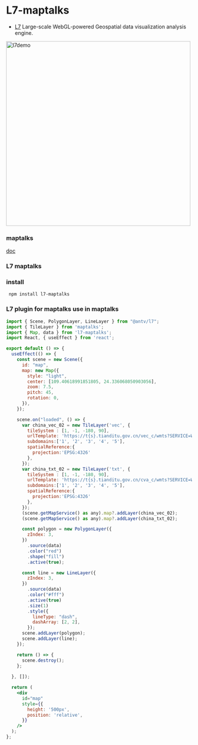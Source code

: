 # L7-maptalks

- [L7](https://github.com/antvis/l7) Large-scale WebGL-powered Geospatial data visualization analysis engine.

<img src="https://camo.githubusercontent.com/9dce91a0264bc3f6eb0b54c4cb7b4911555af7206db6eb9cb9bd9a9d000e8de8/68747470733a2f2f67772e616c697061796f626a656374732e636f6d2f6d646e2f726d735f3835356261622f616674732f696d672f412a532d373351704f386430594141414141414141414141426b4152516e4151" alt="l7demo" style="width:500px;"/>

### maptalks

[doc](https://maptalks.org/)

### L7 maptalks

### install

```
 npm install l7-maptalks

```


### L7 plugin for maptalks use in maptalks

```jsx pure
import { Scene, PolygonLayer, LineLayer } from "@antv/l7";
import { TileLayer } from 'maptalks';
import { Map, data } from 'l7-maptalks';
import React, { useEffect } from 'react';

export default () => {
  useEffect(() => {
    const scene = new Scene({
      id: "map",
      map: new Map({
        style: "light",
        center: [109.40618991851805, 24.336068050903056],
        zoom: 7.5,
        pitch: 45,
        rotation: 0,
      }),
    });

    scene.on("loaded", () => {
      var china_vec_02 = new TileLayer('vec', {
        tileSystem : [1, -1, -180, 90],
        urlTemplate: 'https://t{s}.tianditu.gov.cn/vec_c/wmts?SERVICE=WMTS&REQUEST=GetTile&VERSION=1.0.0&LAYER=vec&STYLE=default&TILEMATRIXSET=c&FORMAT=tiles&TILEMATRIX={z}&TILEROW={y}&TILECOL={x}&tk=59d3a78163c2741d6aa0cb12f77fa62a',
        subdomains:['1', '2', '3', '4', '5'],
        spatialReference:{
          projection:'EPSG:4326'
        },
      });
      var china_txt_02 = new TileLayer('txt', {
        tileSystem : [1, -1, -180, 90],
        urlTemplate: 'https://t{s}.tianditu.gov.cn/cva_c/wmts?SERVICE=WMTS&REQUEST=GetTile&VERSION=1.0.0&LAYER=cva&STYLE=default&TILEMATRIXSET=c&FORMAT=tiles&TILEMATRIX={z}&TILEROW={y}&TILECOL={x}&tk=59d3a78163c2741d6aa0cb12f77fa62a',
        subdomains:['1', '2', '3', '4', '5'],
        spatialReference:{
          projection:'EPSG:4326'
        },
      });
      (scene.getMapService() as any).map?.addLayer(china_vec_02);
      (scene.getMapService() as any).map?.addLayer(china_txt_02);

      const polygon = new PolygonLayer({
        zIndex: 3,
      })
        .source(data)
        .color("red")
        .shape("fill")
        .active(true);

      const line = new LineLayer({
        zIndex: 3,
      })
        .source(data)
        .color("#fff")
        .active(true)
        .size(1)
        .style({
          lineType: "dash",
          dashArray: [2, 2],
        });
      scene.addLayer(polygon);
      scene.addLayer(line);
    });

    return () => {
      scene.destroy();
    };
    
  }, []);

  return (
    <div
      id="map"
      style={{
        height: '500px',
        position: 'relative',
      }}
    />
  );
};
```
